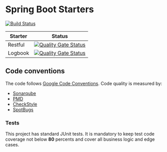 # Spring Boot Starters

[![Build Status](https://drone.ujar.org/api/badges/ujar-org/ujar-boot-starter/status.svg?ref=refs/heads/main)](https://drone.ujar.org/ujar-org/ujar-boot-starter)

| Starter | Status                                                                                                                                                                                                                                                                        |
|---------|-------------------------------------------------------------------------------------------------------------------------------------------------------------------------------------------------------------------------------------------------------------------------------|
| Restful | [![Quality Gate Status](https://sonarqube.ujar.org/api/project_badges/measure?project=ujar-org%3Aujar-boot-starter-restful&metric=alert_status&token=079b58510a190a61f593cc04e400943008c61418)](https://sonarqube.ujar.org/dashboard?id=ujar-org%3Aujar-boot-starter-restful) |
| Logbook | [![Quality Gate Status](https://sonarqube.ujar.org/api/project_badges/measure?project=ujar-org%3Aujar-boot-starter-logbook&metric=alert_status&token=53b7643b8f681909f9e2b23f23655b957f86cb78)](https://sonarqube.ujar.org/dashboard?id=ujar-org%3Aujar-boot-starter-logbook) |


## Code conventions

The code follows [Google Code Conventions](https://google.github.io/styleguide/javaguide.html). Code quality is measured by:
- [Sonarqube](https://sonarqube.ujar.org/dashboard?id=ujar-org%3Aujar-boot-starter-restful)
- [PMD](https://pmd.github.io/)
- [CheckStyle](https://checkstyle.sourceforge.io/)
- [SpotBugs](https://spotbugs.github.io/)

### Tests

This project has standard JUnit tests.
It is mandatory to keep test code coverage not below **80** percents and cover all business logic and edge cases.
